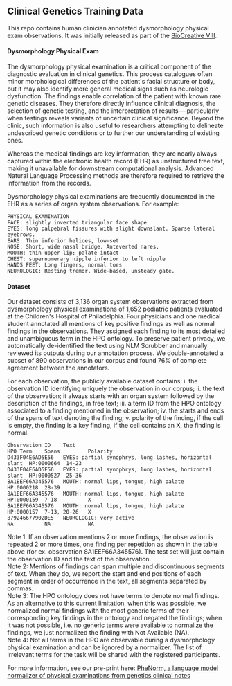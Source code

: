 ## Clinical Genetics Training Data
This repo contains human clinician annotated dysmorphology physical exam observations. It was initially released as part of the [BioCreative VIII](https://biocreative.bioinformatics.udel.edu/tasks/biocreative-viii/track-3/).

#### Dysmorphology Physical Exam
The dysmorphology physical examination is a critical component of the diagnostic evaluation in clinical genetics. This process catalogues often minor morphological differences of the patient's facial structure or body, but it may also identify more general medical signs such as neurologic dysfunction. The findings enable correlation of the patient with known rare genetic diseases. They therefore directly influence clinical diagnosis, the selection of genetic testing, and the interpretation of results---particularly when testings reveals variants of uncertain clinical significance. Beyond the clinic, such information is also useful to researchers attempting to delineate undescribed genetic conditions or to further our understanding of existing ones.

Whereas the medical findings are key information, they are nearly always captured within the electronic health record (EHR) as unstructured free text, making it unavailable for downstream computational analysis. Advanced Natural Language Processing methods are therefore required to retrieve the information from the records.

Dysmorphology physical examinations are frequently documented in the EHR as a series of organ system observations. For example:
```
PHYSICAL EXAMINATION
FACE: slightly inverted triangular face shape
EYES: long palpebral fissures with slight downslant. Sparse lateral eyebrows.
EARS: Thin inferior helices, low-set
NOSE: Short, wide nasal bridge. Anteverted nares.
MOUTH: thin upper lip; palate intact
CHEST: supernumerary nipple inferior to left nipple
HANDS FEET: Long fingers, normal toes
NEUROLOGIC: Resting tremor. Wide-based, unsteady gate.
```

#### Dataset
Our dataset consists of 3,136 organ system observations extracted from dysmorphology physical examinations of 1,652 pediatric patients evaluated at the Children's Hospital of Philadelphia. Four physicians and one medical student annotated all mentions of key positive findings as well as normal findings in the observations. They assigned each finding to its most detailed and unambiguous term in the HPO ontology. To preserve patient privacy, we automatically de-identified the text using NLM Scrubber and manually reviewed its outputs during our annotation process. We double-annotated a subset of 890 observations in our corpus and found 76% of complete agreement between the annotators.

For each observation, the publicly available dataset contains: i. the observation ID identifying uniquely the observation in our corpus; ii. the text of the observation; it always starts with an organ system followed by the description of the findings, in free text; iii. a term ID from the HPO ontology associated to a finding mentioned in the observation; iv. the starts and ends of the spans of text denoting the finding; v. polarity of the finding, if the cell is empty, the finding is a key finding, if the cell contains an X, the finding is normal.
```
Observation ID    Text                                                    HPO Term    Spans         Polarity
D433F04E6AD5E56   EYES: partial synophrys, long lashes, horizontal slant  HP:0000664  14-23	
D433F04E6AD5E56   EYES: partial synophrys, long lashes, horizontal slant  HP:0000527  25-36            	
8A1EEF66A345576   MOUTH: normal lips, tongue, high palate                 HP:0000218  28-39            	
8A1EEF66A345576   MOUTH: normal lips, tongue, high palate                 HP:0000159  7-18          X
8A1EEF66A345576   MOUTH: normal lips, tongue, high palate                 HP:0000157  7-13, 20-26   X
879246677902DE5   NEUROLOGIC: very active                                 NA          NA            NA
```
Note 1: If an observation mentions 2 or more findings, the observation is repeated 2 or more times, one finding per repetition as shown in the table above (for ex. observation 8A1EEF66A345576). The test set will just contain the observation ID and the text of the observation.<br>
Note 2: Mentions of findings can span multiple and discontinuous segments of text. When they do, we report the start and end positions of each segment in order of occurrence in the text, all segments separated by commas.<br>
Note 3: The HPO ontology does not have terms to denote normal findings. As an alternative to this current limitation, when this was possible, we normalized normal findings with the most generic terms of their corresponding key findings in the ontology and negated the findings; when it was not possible, i.e. no generic terms were available to normalize the findings, we just normalized the finding with Not Available (NA).<br>
Note 4: Not all terms in the HPO are observable during a dysmorphology physical examination and can be ignored by a normalizer. The list of irrelevant terms for the task will be shared with the registered participants.<br>

For more information, see our pre-print here: [PheNorm, a language model normalizer of physical examinations from genetics clinical notes](https://www.medrxiv.org/content/10.1101/2023.10.16.23296894v1)

